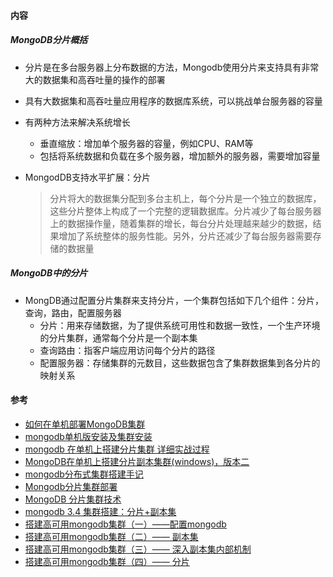 
#### 内容
##### MongoDB分片概括
* 分片是在多台服务器上分布数据的方法，Mongodb使用分片来支持具有非常大的数据集和高吞吐量的操作的部署
* 具有大数据集和高吞吐量应用程序的数据库系统，可以挑战单台服务器的容量

* 有两种方法来解决系统增长
  * 垂直缩放：增加单个服务器的容量，例如CPU、RAM等
  * 包括将系统数据和负载在多个服务器，增加额外的服务器，需要增加容量

* MongodDB支持水平扩展：分片
  > 分片将大的数据集分配到多台主机上，每个分片是一个独立的数据库，这些分片整体上构成了一个完整的逻辑数据库。分片减少了每台服务器上的数据操作量，随着集群的增长，每台分片处理越来越少的数据，结果增加了系统整体的服务性能。另外，分片还减少了每台服务器需要存储的数据量

##### MongoDB中的分片
* MongDB通过配置分片集群来支持分片，一个集群包括如下几个组件：分片，查询，路由，配置服务器
  * 分片：用来存储数据，为了提供系统可用性和数据一致性，一个生产环境的分片集群，通常每个分片是一个副本集
  * 查询路由：指客户端应用访问每个分片的路径
  * 配置服务器：存储集群的元数目，这些数据包含了集群数据集到各分片的映射关系



#### 参考
* [如何在单机部署MongoDB集群](https://www.jianshu.com/p/663103de8ed5)
* [mongodb单机版安装及集群安装](https://blog.csdn.net/qq_36305027/article/details/80561222)
* [mongodb 在单机上搭建分片集群 详细实战过程](https://blog.csdn.net/mchdba/article/details/51884319)
* [MongoDB在单机上搭建分片副本集群(windows)，版本二](http://www.cnblogs.com/a-horse-mosaic/p/9284297.html)
* [mongodb分布式集群搭建手记](https://www.cnblogs.com/littleatp/p/8563273.html)
* [Mongodb分片集群部署](https://www.jianshu.com/p/cb55bb333e2d)
* [MongoDB 分片集群技术](https://www.cnblogs.com/clsn/p/8214345.html)
* [mongodb 3.4 集群搭建：分片+副本集](https://www.cnblogs.com/ityouknow/p/7344005.html)
* [搭建高可用mongodb集群（一）——配置mongodb](http://www.lanceyan.com/tech/mongodb/mongodb_cluster_1.html)
* [搭建高可用mongodb集群（二）—— 副本集](http://www.lanceyan.com/tech/mongodb/mongodb_repset1.html)
* [搭建高可用mongodb集群（三）—— 深入副本集内部机制](http://www.lanceyan.com/tech/mongodb_repset2.html)
* [搭建高可用mongodb集群（四）—— 分片](http://www.lanceyan.com/category/tech/mongodb)